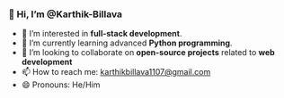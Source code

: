 ### 👋 Hi, I’m @Karthik-Billava
- 👀 I’m interested in **full-stack development**.
- 🌱 I’m currently learning advanced **Python programming**.
- 💞️ I’m looking to collaborate on **open-source projects** related to **web development**  
- 📫 How to reach me: karthikbillava1107@gmail.com  
- 😄 Pronouns: He/Him  

<!---
Karthik-Billava/Karthik-Billava is a ✨ special ✨ repository because its `README.md` (this file) appears on your GitHub profile.
You can click the Preview link to take a look at your changes.
--->

